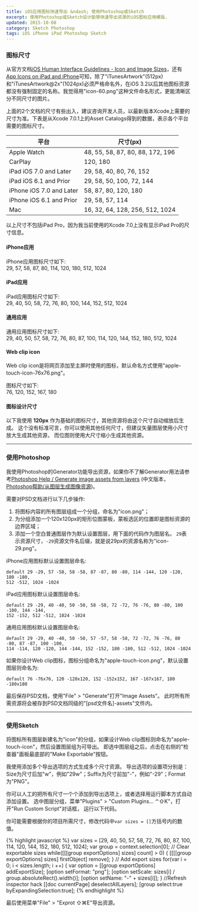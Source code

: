 ```yaml
---
title: iOS应用图标快速导出 &ndash; 使用Photoshop或Sketch
excerpt: 使用Photoshop或Sketch设计能够快速导出资源的iOS图标应用模版.
updated: 2015-10-08
category: Sketch Photoshop
tags: iOS iPhone iPad Photoshop Sketch
---
```


### 图标尺寸

从官方文档[iOS Human Interface Guidelines - Icon and Image Sizes][HIG - Icon and Image Sizes]，还有[App Icons on iPad and iPhone][App Icons on iPad and iPhone]可知，除了"iTunesArtwork"(512px)和"iTunesArtwork@2x"(1024px)必须严格命名外，在iOS 3.2以后其他图标资源都没有强制固定的名称。我觉得用"icon-60.png"这种文件命名形式，更能清晰区分不同尺寸的图片。

上面的2个文档的尺寸有些出入，建议咨询开发人员，以最新版本Xcode上需要的尺寸为准。下表是从Xcode 7.0.1上的Asset Catalogs得到的数据，表示各个平台需要的图标尺寸。

平台 | 尺寸(px)
--- | ---
Apple Watch | 48, 55, 58, 87, 80, 88, 172, 196
CarPlay | 120, 180
iPad iOS 7.0 and Later | 29, 58, 40, 80, 76, 152
iPad iOS 6.1 and Prior | 29, 58, 50, 100, 72, 144
iPhone iOS 7.0 and Later | 58, 87, 80, 120, 180
iPhone iOS 6.1 and Prior | 29, 58, 57, 114
Mac | 16, 32, 64, 128, 256, 512, 1024

以上尺寸不包括iPad Pro，因为我当前使用的Xcode 7.0上没有显示iPad Pro的尺寸信息。

#### iPhone应用

iPhone应用图标尺寸如下:  
29, 57, 58, 87, 80, 114, 120, 180, 512, 1024

#### iPad应用

iPad应用图标尺寸如下:  
29, 40, 50, 58, 72, 76, 80, 100, 144, 152, 512, 1024

#### 通用应用

通用应用图标尺寸如下:  
29, 40, 50, 57, 58, 72, 76, 80, 87, 100, 114, 120, 144, 152, 180, 512, 1024

#### Web clip icon

Web clip icon是将网页添加至主屏时使用的图标，默认命名方式使用"apple-touch-icon-76x76.png"。

图标尺寸如下:  
76, 120, 152, 167, 180

#### 图标设计尺寸

以下我使用 **120px** 作为基础的图标尺寸，其他资源将由这个尺寸自动缩放后生成。
这个没有标准可言，你可以使用其他任何尺寸，但建议矢量图层使用小尺寸放大生成其他资源，
而位图则使用大尺寸缩小生成其他资源。

---

### 使用Photoshop

我使用Photoshop的Generator功能导出资源，如果你不了解Generator用法请参考[Photoshop Help /
Generate image assets from layers][generate-assets-layers]
(中文版本，[Photoshop帮助/从图层生成图像资源][generate-assets-layers-chinese])。

需要对PSD文档进行以下几步操作:

1. 将图标内容的所有图层组成一个分组，命名为"icon.png"；
2. 为分组添加一个120x120px的矩形位图蒙板，蒙板选区的位置即是图标资源的边界区域；
3. 添加一个空白普通图层作为默认设置图层，用下面的代码作为图层名。
`29`表示资源尺寸，`-29`资源文件名后缀，就是说29px的资源名称为"icon-29.png"。

iPhone应用图标默认设置图层命名:

~~~
default 29 -29, 57 -58, 58 -58, 87 -87, 80 -80, 114 -144, 120 -120, 180 -180,
512 -512, 1024 -1024
~~~

iPad应用图标默认设置图层命名:

~~~
default 29 -29, 40 -40, 50 -50, 58 -58, 72 -72, 76 -76, 80 -80, 100 -100, 144 -144,
152 -152, 512 -512, 1024 -1024
~~~

通用应用图标默认设置图层命名:

~~~
default 29 -29, 40 -40, 50 -50, 57 -57, 58 -58, 72 -72, 76 -76, 80 -80, 87 -87, 100 -100,
114 -114, 120 -120, 144 -144, 152 -152, 180 -180, 512 -512, 1024 -1024
~~~

如果你设计Web clip图标，图标分组命名为"apple-touch-icon.png"，默认设置图层则命名为:

~~~
default 76 -76x76, 120 -120x120, 152 -152x152, 167 -167x167, 180 -180x180
~~~

最后保存PSD文档，使用"File" > "Generate"打开"Image Assets"。
此时所有所需资源将会被存到PSD文档同级的"[psd文件名]-assets"文件内。

---

### 使用Sketch

将图标所有图层新建名为"icon"的分组，如果设计Web clip图标则命名为"apple-touch-icon"，然后设置图层组为可导出。
即选中图层组之后，点击在右侧的"检查器"面板最底部的"Make Exportable"按钮。

我使用添加多个导出选项的方式生成多个尺寸资源。
导出选项的设置项分别是：Size为尺寸后加"w"，例如"29w"；Suffix为尺寸前加"-"，例如"-29"；Format为"PNG"。

你可以人工的把所有尺寸一个个添加到导出选项上，或者选择用运行脚本方式自动添加设置。
选中图层分组，菜单"Plugins" > "Custom Plugins... ⌃⇧K"，打开"Run Custom Script"对话框，
运行以下代码。

你可能需要根据你的项目所需尺寸，修改代码中`var sizes = []`方括号内的数值。

{% highlight javascript %}
var sizes = [29, 40, 50, 57, 58, 72, 76, 80, 87, 100, 114, 120, 144, 152, 180, 512, 1024];
var group = context.selection[0];
// Clear exportable sizes
while([[[group exportOptions] sizes] count] > 0) {
    [[[[group exportOptions] sizes] firstObject] remove];
}
// Add export sizes
for(var i = 0; i < sizes.length; i ++) {
    var option = [[group exportOptions] addExportSize];
        [option setFormat: "png"];
        [option setScale: sizes[i] / group.absoluteRect().width()];
        [option setName: "-" + sizes[i]];
}
//Refresh inspector hack
[[doc currentPage] deselectAllLayers];
[group select:true byExpandingSelection:true];
{% endhighlight %}

最后使用菜单"File" > "Exprot ⇧⌘E"导出资源。

[HIG - Icon and Image Sizes]: https://developer.apple.com/library/prerelease/ios/documentation/UserExperience/Conceptual/MobileHIG/IconMatrix.html
[App Icons on iPad and iPhone]: https://developer.apple.com/library/ios/qa/qa1686/_index.html
[generate-assets-layers]: https://helpx.adobe.com/photoshop/using/generate-assets-layers.html
[generate-assets-layers-chinese]: https://helpx.adobe.com/cn/photoshop/using/generate-assets-layers.html
